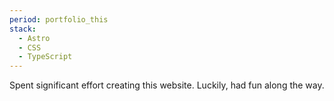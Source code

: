 ```yaml
---
period: portfolio_this
stack:
  - Astro
  - CSS
  - TypeScript
---
```


Spent significant effort creating this website. Luckily, had fun along the way.

